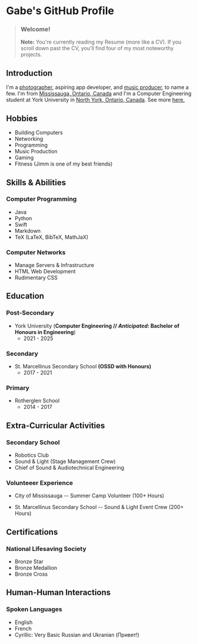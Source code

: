 # Gabe's GitHub Profile

> ### Welcome!
> **Note:** You're currently reading my Resume (more like a CV). If you scroll down past the CV, you'll find four of my most noteworthy projects.


## Introduction
I'm a [photographer](https://instagram.com/gabesphotos__), aspiring app developer, and [music producer](https://soundcloud.com/vanadiumtracks), to name a few. I'm from [Mississauga, Ontario, Canada](https://duckduckgo.com/?q=Mississauga%2C+ON&va=b&t=hc&ia=web&iaxm=maps&strict_bbox=0&bbox=46.198653276584224%2C-83.02062456586555%2C46.189670123743014%2C-83.00042923413446&iax=images) and I'm a Computer Engineering student at York University in [North York, Ontario, Canada](https://duckduckgo.com/?q=York+University&va=b&t=hc&ia=web&iaxm=maps&strict_bbox=0&bbox=43.78557430538699%2C-79.46806121747038%2C43.736385105387%2C-79.36207298252963&iax=images&metatoken=1). See more [here.](#education)

## Hobbies
- Building Computers
- Networking
- Programming
- Music Production
- Gaming
- Fitness (Jimm is one of my best friends)

## Skills & Abilities
### Computer Programming
- Java
- Python
- Swift
- Markdown
- TeX (LaTeX, BibTeX, MathJaX)

### Computer Networks
- Manage Servers & Infrastructure
- HTML Web Development
- Rudimentary CSS

## Education
### Post-Secondary
- York University (**Computer Engineering // *Anticipated*: Bachelor of Honours in Engineering**)
  - 2021 - 2025

### Secondary
- St. Marcellinus Secondary School **(OSSD with Honours)**
  - 2017 - 2021

### Primary
- Rotherglen School
  - 2014 - 2017

## Extra-Curricular Activities
### Secondary School
- Robotics Club
- Sound & Light (Stage Management Crew)
- Chief of Sound & Audiotechnical Engineering

### Volunteeer Experience
- City of Mississauga
--  Summer Camp Volunteer (100+ Hours)

- St. Marcellinus Secondary School
-- Sound & Light Event Crew (200+ Hours)

## Certifications
### National Lifesaving Society
- Bronze Star
- Bronze Medallion
- Bronze Cross


## Human-Human Interactions
### Spoken Languages
- English
- French
- Cyrillic: Very Basic Russian and Ukranian (Привет!)

